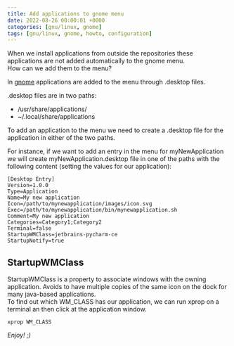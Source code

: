 ```yaml
---
title: Add applications to gnome menu
date: 2022-08-26 00:00:01 +0000
categories: [gnu/linux, gnome]
tags: [gnu/linux, gnome, howto, configuration]
---
```


When we install applications from outside the repositories these applications are not added automatically to the gnome menu.  
How can we add them to the menu?

In [gnome](https://www.gnome.org/) applications are added to the menu through .desktop files.  

.desktop files are in two paths:  
* /usr/share/applications/
* ~/.local/share/applications

To add an application to the menu we need to create a .desktop file for the application in either of the two paths.  

For instance, if we want to add an entry in the menu for myNewApplication we will create myNewApplication.desktop file in one of the paths with the following content (setting the values for our application):


```
[Desktop Entry]
Version=1.0.0
Type=Application
Name=My new application
Icon=/path/to/mynewapplication/images/icon.svg
Exec=/path/to/mynewapplication/bin/mynewapplication.sh
Comment=My new application
Categories=Category1;Category2
Terminal=false
StartupWMClass=jetbrains-pycharm-ce
StartupNotify=true
``` 

## StartupWMClass

StartupWMClass is a property to associate windows with the owning application. Avoids to have multiple copies of the same icon on the dock for many java-based applications.  
To find out which WM_CLASS has our application, we can run xprop on a terminal an then click at the application window.

```shell
xprop WM_CLASS
```

_Enjoy! ;)_

